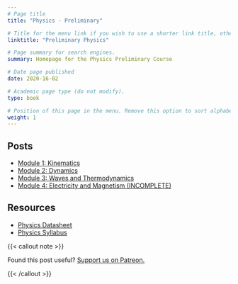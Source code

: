 ```yaml
---
# Page title
title: "Physics - Preliminary"

# Title for the menu link if you wish to use a shorter link title, otherwise remove this option.
linktitle: "Preliminary Physics"

# Page summary for search engines.
summary: Homepage for the Physics Preliminary Course

# Date page published
date: 2020-16-02

# Academic page type (do not modify).
type: book

# Position of this page in the menu. Remove this option to sort alphabetically.
weight: 1
---
```


## Posts

- [Module 1: Kinematics](module-1/)
- [Module 2: Dynamics](module-2/)
- [Module 3: Waves and Thermodynamics](module-3/)
- [Module 4: Electricity and Magnetism (INCOMPLETE)](module-4/)

## Resources

- [Physics Datasheet](/nesa/15010efc-f698-4c05-a841-4c1548a36afa/physics-formulae-sheet-data-sheet-periodic-table-hsc-exams-2019.pdf?MOD=AJPERES&CVID=)
- [Physics Syllabus](/nesa/ca65f106-4fb3-4aed-987c-1a9ba3427a31/physics-stage-6-syllabus-2017.pdf?MOD=AJPERES&CVID=)

{{< callout note >}}

Found this post useful? [Support us on Patreon.](https://patreon.com/schoolnotes)

{{< /callout >}}